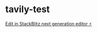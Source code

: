 # tavily-test

[Edit in StackBlitz next generation editor ⚡️](https://stackblitz.com/~/github.com/shiopan-san/tavily-test)